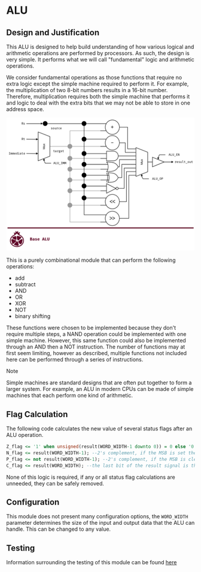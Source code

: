 # ALU

## Design and Justification
<!-- Please discuss your design here -->
<!-- Make sure to justify any design choices made where there may be an alternative approach -->
This ALU is designed to help build understanding of how various logical and arithmetic operations are performed by processors. As such, the design is very simple. It performs what we will call "fundamental" logic and arithmetic operations.

We consider fundamental operations as those functions that require no extra logic except the simple machine required to perform it. For example, the multiplication of two 8-bit numbers results in a 16-bit number. Therefore, multiplication requires both the simple machine that performs it and logic to deal with the extra bits that we may not be able to store in one address space.

![ALU Block Diagram](/images/ALU_Block_Diagram.png)

This is a purely combinational module that can perform the following operations:
* add
* subtract
* AND
* OR
* XOR
* NOT
* binary shifting

These functions were chosen to be implemented because they don't require multiple steps, a NAND operation could be implemented with one simple machine. However, this same function could also be implemented through an AND then a NOT instruction. The number of functions may at first seem limiting, however as described, multiple functions not included here can be performed through a series of instructions.

> [!NOTE]
> Simple machines are standard designs that are often put together to form a larger system. For example, an ALU in modern CPUs can be made of simple machines that each perform one kind of arithmetic.

## Flag Calculation
The following code calculates the new value of several status flags after an ALU operation.

```VHDL
Z_flag <= '1' when unsigned(result(WORD_WIDTH-1 downto 0)) = 0 else '0';
N_flag <= result(WORD_WIDTH-1); --2's complement, if the MSB is set then the result is negative
P_flag <= not result(WORD_WIDTH-1); --2's complement, if the MSB is cleared then the result is positive
C_flag <= result(WORD_WIDTH); --the last bit of the result signal is the carry
```

None of this logic is required, if any or all status flag calculations are unneeded, they can be safely removed.

## Configuration
This module does not present many configuration options, the `WORD_WIDTH` parameter determines the size of the input and output data that the ALU can handle. This can be changed to any value.

## Testing
Information surrounding the testing of this module can be found [here](https://github.com/Zachary-Pearce/Pomegranate/blob/main/testing/ALU/)